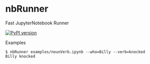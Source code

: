 
# nbRunner
Fast JupyterNotebook Runner

[![PyPI version](https://badge.fury.io/py/nbRunner.svg)](https://badge.fury.io/py/nbRunner)

Examples

```
$ nbRunner examples/nounVerb.ipynb --who=Billy --verb=knocked
Billy knocked
```


